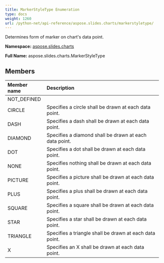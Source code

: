```yaml
---
title: MarkerStyleType Enumeration
type: docs
weight: 1260
url: /python-net/api-reference/aspose.slides.charts/markerstyletype/
---
```


Determines form of marker on chart's data point.

**Namespace:** [aspose.slides.charts](/slides/python-net/api-reference/aspose.slides.charts/)

**Full Name:** aspose.slides.charts.MarkerStyleType



## **Members**
|**Member name**|**Description**|
| :- | :- |
|NOT_DEFINED||
|CIRCLE|Specifies a circle shall be drawn at each data point.|
|DASH|Specifies a dash shall be drawn at each data point.|
|DIAMOND|Specifies a diamond shall be drawn at each data point.|
|DOT|Specifies a dot shall be drawn at each data point.|
|NONE|Specifies nothing shall be drawn at each data point.|
|PICTURE|Specifies a picture shall be drawn at each data point.|
|PLUS|Specifies a plus shall be drawn at each data point.|
|SQUARE|Specifies a square shall be drawn at each data point.|
|STAR|Specifies a star shall be drawn at each data point.|
|TRIANGLE|Specifies a triangle shall be drawn at each data point.|
|X|Specifies an X shall be drawn at each data point.|
